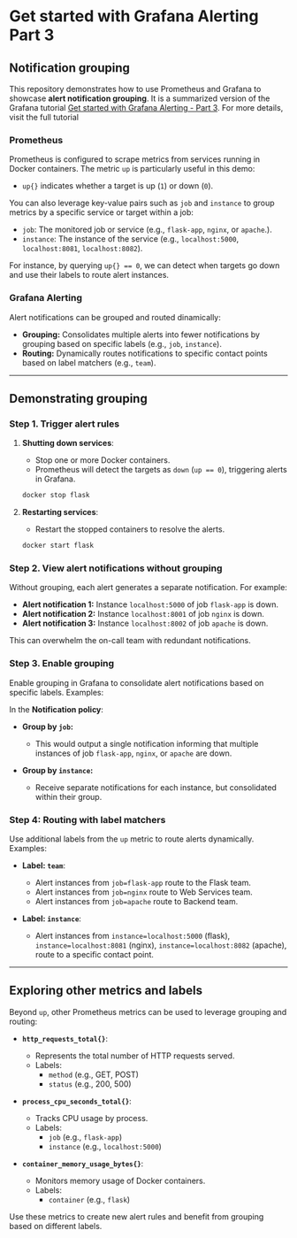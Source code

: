 # Get started with Grafana Alerting Part 3

## Notification grouping

This repository demonstrates how to use Prometheus and Grafana to showcase **alert notification grouping**. It is a summarized version of the Grafana tutorial [Get started with Grafana Alerting - Part 3](https://grafana.com/tutorials/alerting-get-started-pt3/). For more details, visit the full tutorial

### Prometheus
Prometheus is configured to scrape metrics from services running in Docker containers. The metric `up` is particularly useful in this demo:

- `up{}` indicates whether a target is up (`1`) or down (`0`).

You can also leverage key-value pairs such as `job` and `instance` to group metrics by a specific service or target within a job:

  - `job`: The monitored job or service (e.g., `flask-app`, `nginx`, or `apache`.).
  - `instance`: The instance of the service (e.g., `localhost:5000`, `localhost:8081`, `localhost:8082`).

For instance, by querying `up{} == 0`, we can detect when targets go down and use their labels to route alert instances.

### Grafana Alerting

Alert notifications can be grouped and routed dinamically:

- **Grouping:** Consolidates multiple alerts into fewer notifications by grouping based on specific labels (e.g., `job`, `instance`).
- **Routing:** Dynamically routes notifications to specific contact points based on label matchers (e.g., `team`).

---

## Demonstrating grouping

### Step 1. Trigger alert rules
1. **Shutting down services**:
   - Stop one or more Docker containers.
   - Prometheus will detect the targets as `down` (`up == 0`), triggering alerts in Grafana.

   ```bash
   docker stop flask
   ```

2. **Restarting services**:
   - Restart the stopped containers to resolve the alerts.

   ```bash
   docker start flask
   ```

### Step 2. View alert notifications without grouping
Without grouping, each alert generates a separate notification. For example:

- **Alert notification 1:** Instance `localhost:5000` of job `flask-app` is down.
- **Alert notification 2:** Instance `localhost:8001` of job `nginx` is down.
- **Alert notification 3:** Instance `localhost:8002` of job `apache` is down.

This can overwhelm the on-call team with redundant notifications.

### Step 3. Enable grouping
Enable grouping in Grafana to consolidate alert notifications based on specific labels. Examples:

In the **Notification policy**:

- **Group by `job`:**
  - This would output a single notification informing that multiple instances of job `flask-app`, `nginx`, or `apache` are down.

- **Group by `instance`:**
  - Receive separate notifications for each instance, but consolidated within their group.

### Step 4: Routing with label matchers
Use additional labels from the `up` metric to route alerts dynamically. Examples:

- **Label: `team`**:
  - Alert instances from `job=flask-app` route to the Flask team.
  - Alert instances from `job=nginx` route to Web Services team.
  - Alert instances from `job=apache` route to Backend team.

- **Label: `instance`**:
  - Alert instances from `instance=localhost:5000` (flask), `instance=localhost:8081` (nginx), `instance=localhost:8082` (apache), route to a specific contact point.

---

## Exploring other metrics and labels
Beyond `up`, other Prometheus metrics can be used to leverage grouping and routing:

- **`http_requests_total{}`**:
  - Represents the total number of HTTP requests served.
  - Labels:
    - `method` (e.g., GET, POST)
    - `status` (e.g., 200, 500)

- **`process_cpu_seconds_total{}`**:
  - Tracks CPU usage by process.
  - Labels:
    - `job` (e.g., `flask-app`)
    - `instance` (e.g., `localhost:5000`)

- **`container_memory_usage_bytes{}`**:
  - Monitors memory usage of Docker containers.
  - Labels:
    - `container` (e.g., `flask`)

Use these metrics to create new alert rules and benefit from grouping based on different labels.
